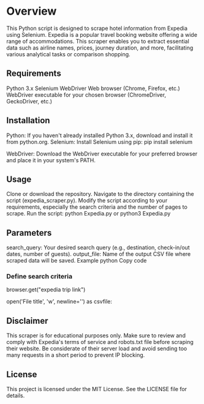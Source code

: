 # Overview
This Python script is designed to scrape hotel information from Expedia using Selenium. Expedia is a popular travel booking website offering a wide range of accommodations. This scraper enables you to extract essential data such as airline names, prices, journey duration, and more, facilitating various analytical tasks or comparison shopping.

## Requirements

Python 3.x
Selenium WebDriver
Web browser (Chrome, Firefox, etc.)
WebDriver executable for your chosen browser (ChromeDriver, GeckoDriver, etc.)

## Installation
Python: If you haven't already installed Python 3.x, download and install it from python.org.
Selenium: Install Selenium using pip:
pip install selenium

WebDriver: Download the WebDriver executable for your preferred browser and place it in your system's PATH.

## Usage
Clone or download the repository.
Navigate to the directory containing the script (expedia_scraper.py).
Modify the script according to your requirements, especially the search criteria and the number of pages to scrape.
Run the script:
python Expedia.py or python3 Expedia.py

## Parameters
search_query: Your desired search query (e.g., destination, check-in/out dates, number of guests).
output_file: Name of the output CSV file where scraped data will be saved.
Example
python
Copy code
### Define search criteria
browser.get("expedia trip link")

open('File title', 'w', newline='') as csvfile:

## Disclaimer
This scraper is for educational purposes only. Make sure to review and comply with Expedia's terms of service and robots.txt file before scraping their website. Be considerate of their server load and avoid sending too many requests in a short period to prevent IP blocking.

## License
This project is licensed under the MIT License. See the LICENSE file for details.
